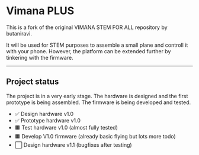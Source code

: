 # Vimana PLUS
This is a fork of the original VIMANA STEM FOR ALL repository by butaniravi. 

It will be used for STEM purposes to assemble a small plane and controll it with your phone.  However, the platform can be extended further by tinkering with the firmware.

---

## Project status
The project is in a very early stage. The hardware is designed and the first prototype is being assembled. The firmware is being developed and tested.

- ✅ Design hardware v1.0
- ✅ Prototype hardware v1.0
- 🟧 Test hardware v1.0 (almost fully tested)
- 🟧 Develop V1.0 firmware (already basic flying but lots more todo)
- ⬜️ Design hardware v1.1 (bugfixes after testing)
